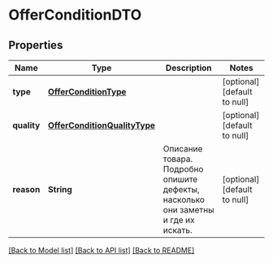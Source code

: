 # OfferConditionDTO
## Properties

| Name | Type | Description | Notes |
|------------ | ------------- | ------------- | -------------|
| **type** | [**OfferConditionType**](OfferConditionType.md) |  | [optional] [default to null] |
| **quality** | [**OfferConditionQualityType**](OfferConditionQualityType.md) |  | [optional] [default to null] |
| **reason** | **String** | Описание товара. Подробно опишите дефекты, насколько они заметны и где их искать.  | [optional] [default to null] |

[[Back to Model list]](../README.md#documentation-for-models) [[Back to API list]](../README.md#documentation-for-api-endpoints) [[Back to README]](../README.md)

